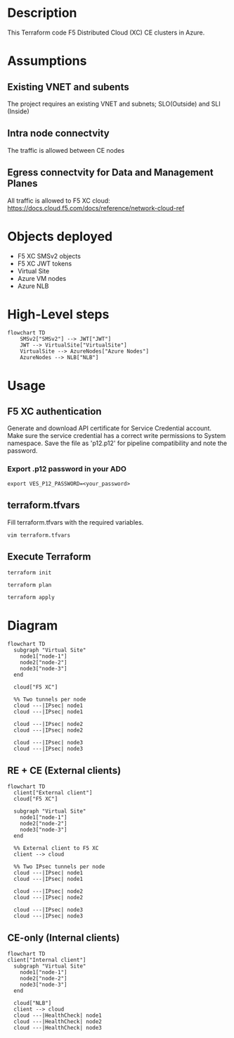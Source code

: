 # Description
This Terraform code F5 Distributed Cloud (XC) CE clusters in Azure.

# Assumptions
## Existing VNET and subents
The project requires an existing VNET and subnets; SLO(Outside) and SLI (Inside)
## Intra node connectvity
The traffic is allowed between CE nodes
## Egress connectvity for Data and Management Planes
All traffic is allowed to F5 XC cloud: https://docs.cloud.f5.com/docs/reference/network-cloud-ref

# Objects deployed
* F5 XC SMSv2 objects
* F5 XC JWT tokens
* Virtual Site
* Azure VM nodes
* Azure NLB

# High-Level steps
``` mermaid
flowchart TD
    SMSv2["SMSv2"] --> JWT["JWT"]
    JWT --> VirtualSite["VirtualSite"]
    VirtualSite --> AzureNodes["Azure Nodes"]
    AzureNodes --> NLB["NLB"]

```

# Usage
## F5 XC authentication
Generate and download API certificate for Service Credential account. Make sure the service credential has a correct write permissions to System namespace. Save the file as 'p12.p12' for pipeline compatibility and note the password.

### Export .p12 password in your ADO
```
export VES_P12_PASSWORD=<your_password>
````

## terraform.tfvars
Fill terraform.tfvars with the required variables. 
```
vim terraform.tfvars
```

## Execute Terraform
```
terraform init
```

```
terraform plan
```

```
terraform apply
```

# Diagram
``` mermaid
flowchart TD
  subgraph "Virtual Site"
    node1["node-1"]
    node2["node-2"]
    node3["node-3"]
  end

  cloud["F5 XC"]

  %% Two tunnels per node
  cloud ---|IPsec| node1
  cloud ---|IPsec| node1

  cloud ---|IPsec| node2
  cloud ---|IPsec| node2

  cloud ---|IPsec| node3
  cloud ---|IPsec| node3

```
## RE + CE (External clients)

```mermaid
flowchart TD
  client["External client"]
  cloud["F5 XC"]

  subgraph "Virtual Site"
    node1["node-1"]
    node2["node-2"]
    node3["node-3"]
  end

  %% External client to F5 XC
  client --> cloud

  %% Two IPsec tunnels per node
  cloud ---|IPsec| node1
  cloud ---|IPsec| node1

  cloud ---|IPsec| node2
  cloud ---|IPsec| node2

  cloud ---|IPsec| node3
  cloud ---|IPsec| node3
```

## CE-only (Internal clients)
``` mermaid
flowchart TD
client["Internal client"]
  subgraph "Virtual Site"
    node1["node-1"]
    node2["node-2"]
    node3["node-3"]
  end

  cloud["NLB"]
  client --> cloud
  cloud ---|HealthCheck| node1
  cloud ---|HealthCheck| node2
  cloud ---|HealthCheck| node3
```
